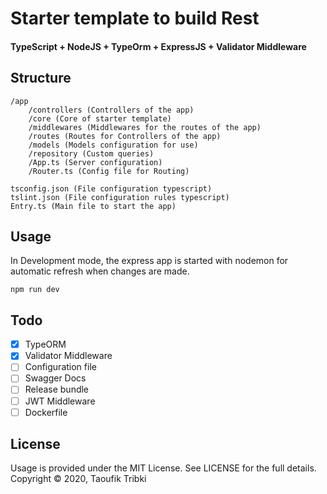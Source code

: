 # Starter template to build Rest
#### TypeScript + NodeJS + TypeOrm + ExpressJS + Validator Middleware
## Structure
```
/app
	/controllers (Controllers of the app)
	/core (Core of starter template)
	/middlewares (Middlewares for the routes of the app)
	/routes (Routes for Controllers of the app)
	/models (Models configuration for use)
	/repository (Custom queries)
	/App.ts (Server configuration)
	/Router.ts (Config file for Routing)

tsconfig.json (File configuration typescript)
tslint.json (File configuration rules typescript)
Entry.ts (Main file to start the app)
```

## Usage
In Development mode, the express app is started with nodemon for automatic refresh when changes are made.
````
npm run dev
````
## Todo
- [X] TypeORM
- [X] Validator Middleware
- [ ] Configuration file
- [ ] Swagger Docs
- [ ] Release bundle
- [ ] JWT Middleware
- [ ] Dockerfile

## License
Usage is provided under the MIT License. See LICENSE for the full details. \
Copyright © 2020, Taoufik Tribki
